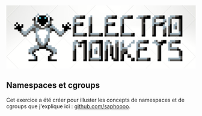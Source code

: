 ![Electro Monkeys](assets/electro-monkeys.png)

## Namespaces et cgroups

Cet exercice a été créer pour illuster les concepts de namespaces et de cgroups que j'explique ici : [github.com/saphoooo](https://github.com/saphoooo/kubernetes/blob/master/main.md).
